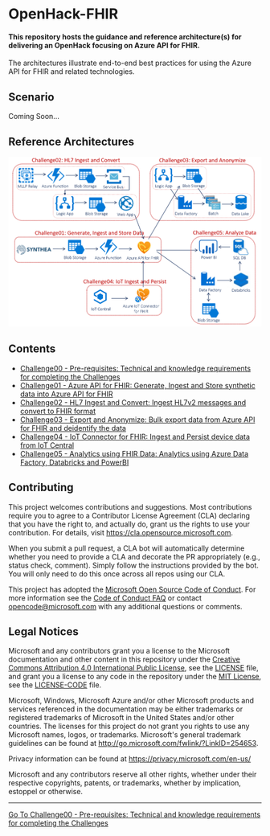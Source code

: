 # OpenHack-FHIR

#### This repository hosts the guidance and reference architecture(s) for delivering an OpenHack focusing on Azure API for FHIR.
The architectures illustrate end-to-end best practices for using the Azure API for FHIR and related technologies. 

## Scenario
Coming Soon... 

## Reference Architectures
<center><img src="images//azure-api-fhir-paas.png" width="850"></center>

## Contents

* [Challenge00 - Pre-requisites: Technical and knowledge requirements for completing the Challenges](./Challenge00-Prerequistes/ReadMe.md)
* [Challenge01 - Azure API for FHIR: Generate, Ingest and Store synthetic data into Azure API for FHIR](./Challenge01-AzureAPIforFHIR/ReadMe.md)
* [Challenge02 - HL7 Ingest and Convert: Ingest HL7v2 messages and convert to FHIR format](./Challenge02-HL7IngestandConvert/ReadMe.md)
* [Challenge03 - Export and Anonymize: Bulk export data from Azure API for FHIR and deidentify the data](./Challenge03-ExportandAnonymizeData/ReadMe.md)
* [Challenge04 - IoT Connector for FHIR: Ingest and Persist device data from IoT Central](./Challenge04-IoTFHIRConnector/ReadMe.md)
* [Challenge05 - Analytics using FHIR Data: Analytics using Azure Data Factory, Databricks and PowerBI](./Challenge05-AzureDataAnalytics/ReadMe.md)

## Contributing

This project welcomes contributions and suggestions.  Most contributions require you to agree to a
Contributor License Agreement (CLA) declaring that you have the right to, and actually do, grant us
the rights to use your contribution. For details, visit https://cla.opensource.microsoft.com.

When you submit a pull request, a CLA bot will automatically determine whether you need to provide
a CLA and decorate the PR appropriately (e.g., status check, comment). Simply follow the instructions
provided by the bot. You will only need to do this once across all repos using our CLA.

This project has adopted the [Microsoft Open Source Code of Conduct](https://opensource.microsoft.com/codeofconduct/).
For more information see the [Code of Conduct FAQ](https://opensource.microsoft.com/codeofconduct/faq/) or
contact [opencode@microsoft.com](mailto:opencode@microsoft.com) with any additional questions or comments.

## Legal Notices

Microsoft and any contributors grant you a license to the Microsoft documentation and other content
in this repository under the [Creative Commons Attribution 4.0 International Public License](https://creativecommons.org/licenses/by/4.0/legalcode),
see the [LICENSE](LICENSE) file, and grant you a license to any code in the repository under the [MIT License](https://opensource.org/licenses/MIT), see the
[LICENSE-CODE](LICENSE-CODE) file.

Microsoft, Windows, Microsoft Azure and/or other Microsoft products and services referenced in the documentation
may be either trademarks or registered trademarks of Microsoft in the United States and/or other countries.
The licenses for this project do not grant you rights to use any Microsoft names, logos, or trademarks.
Microsoft's general trademark guidelines can be found at http://go.microsoft.com/fwlink/?LinkID=254653.

Privacy information can be found at https://privacy.microsoft.com/en-us/

Microsoft and any contributors reserve all other rights, whether under their respective copyrights, patents,
or trademarks, whether by implication, estoppel or otherwise.


***

[Go To Challenge00 - Pre-requisites: Technical and knowledge requirements for completing the Challenges](./Challenge00-Prerequistes/ReadMe.md)
